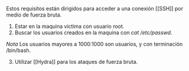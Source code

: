 Estos requisitos están dirigidos para acceder a una conexión [[SSH]] por medio de fuerza bruta.

1. Estar en la maquina victima con usuario root.
2. Buscar los usuarios creados en la maquina con  *cat /etc/passwd*.

*Nota*
Los usuarios mayores a 1000:1000 son usuarios, y con terminación /bin/bash.

3. Utilizar [[Hydra]] para los ataques de fuerza bruta.